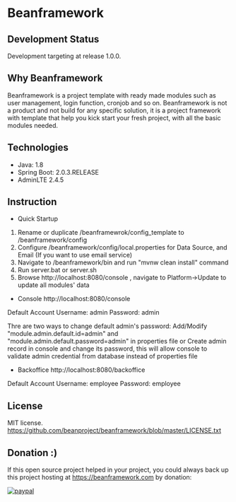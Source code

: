 # Beanframework

## Development Status

Development targeting at release 1.0.0.

## Why Beanframework

Beanframework is a project template with ready made modules such as user management, login function, cronjob and so on. Beanframework is not a product and not build for any specific solution, it is a project framework with template that help you kick start your fresh project, with all the basic modules needed.

## Technologies

* Java: 1.8
* Spring Boot: 2.0.3.RELEASE
* AdminLTE 2.4.5

## Instruction

* Quick Startup

1. Rename or duplicate /beanframewrok/config_template to /beanframework/config
2. Configure /beanframework/config/local.properties for Data Source, and Email (If you want to use email service)
3. Navigate to /beanframework/bin and run "mvnw clean install" command
4. Run server.bat or server.sh
5. Browse http://localhost:8080/console , navigate to Platform->Update to update all modules' data

* Console
http://localhost:8080/console

Default Account
Username: admin
Password: admin

Thre are two ways to change default admin's password:
Add/Modify "module.admin.default.id=admin" and "module.admin.default.password=admin" in properties file
or
Create admin record in console and change its password, this will allow console to validate admin credential from database instead of properties file

* Backoffice
http://localhost:8080/backoffice

Default Account
Username: employee
Password: employee

## License

MIT license. https://github.com/beanproject/beanframework/blob/master/LICENSE.txt

## Donation :)
If this open source project helped in your project, you could always back up this project hosting at https://beanframework.com by donation: 

[![paypal](https://www.paypalobjects.com/en_US/i/btn/btn_donateCC_LG.gif)](https://www.paypal.com/cgi-bin/webscr?cmd=_s-xclick&hosted_button_id=QSJEVREPCXW72)